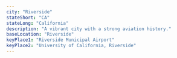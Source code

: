 ```yaml
---
city: "Riverside"
stateShort: "CA"
stateLong: "California"
description: "A vibrant city with a strong aviation history."
baseLocation: "Riverside"
keyPlace1: "Riverside Municipal Airport"
keyPlace2: "University of California, Riverside"
---
```

